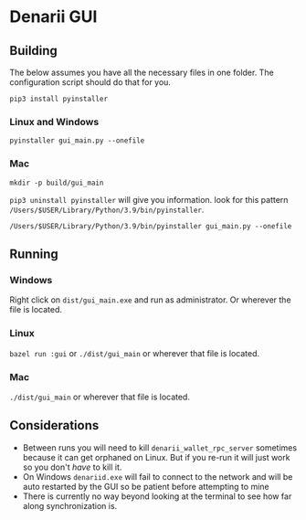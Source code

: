 # Denarii GUI

## Building 

The below assumes you have all the necessary files in one folder. The configuration script should do that for you. 

`pip3 install pyinstaller`

### Linux and Windows

`pyinstaller gui_main.py --onefile`

### Mac

`mkdir -p build/gui_main`

`pip3 uninstall pyinstaller` will give you information. look for this pattern `/Users/$USER/Library/Python/3.9/bin/pyinstaller`.

`/Users/$USER/Library/Python/3.9/bin/pyinstaller gui_main.py --onefile`


## Running 

### Windows 

Right click on `dist/gui_main.exe` and run as administrator. Or wherever the file is located.

### Linux

`bazel run :gui` or `./dist/gui_main` or wherever that file is located.

### Mac

`./dist/gui_main` or wherever that file is located.

## Considerations
* Between runs you will need to kill `denarii_wallet_rpc_server` sometimes because it can get orphaned on Linux. But if you re-run it will just work so you don't *have* to kill it.
* On Windows `denariid.exe` will fail to connect to the network and will be auto restarted by the GUI so be patient before attempting to mine 
* There is currently no way beyond looking at the terminal to see how far along synchronization is.